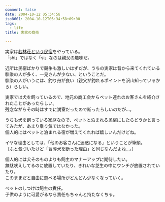 ```yaml
---
comment: false
date: 2004-10-12 05:34:58
iso8601: 2004-10-12T05:34:58+09:00
tags:
  - life
title: 実家の商売

---
```


<div class="entry-body">
  <p>実家は<a href="http://user.notojima.jp/wakabayasi/">若林荘という民宿</a>をやっている。<br />
    「shi」ではなく「si」なのは親父の趣味だ。</p>

  <p>近所は民宿ばかりで競争も激しいはずだが、うちの実家は昔から来てくれている馴染の人が多く、一見さんが少ない、ということだ。<br />
    馴染の人がいうには、釣り舟が良い（親父が釣れるポイントを沢山知っているから）らしい。</p>

  <p>実家では犬を飼っているので、地元の商工会からペット連れのお客さんを紹介されたことがあったらしい。<br />
    残念ながらその時はすでに満室だったので断ったらしいのだが…。</p>

  <p>うちも犬を飼っている家庭なので、ペットと泊まれる民宿にしたらどうかと言ってみたが、あまり乗り気ではなかった。<br />
    個人的にはペットと泊まれる宿が増えてくれれば嬉しいんだけどね。</p>

  <p>イヤな理由としては、「他のお客さんに迷惑になる」ということが筆頭。<br />
    （ふと気づいたけど「盲導犬を断った理由」と同じなんだよね…。）</p>

  <p>個人的には犬そのものよりも飼主のマナーアップに期待したい。<br />
    無駄吠えしてるのに放置していたり、きれいな芝生の中にウンチが放置されていたり。<br />
    このままだと自由に遊べる場所がどんどん少なくなっていく。</p>

  <p>ペットのしつけは飼主の責任。<br />
    子供のように可愛がるなら責任もちゃんと持たなくちゃ。</p>
</div>
